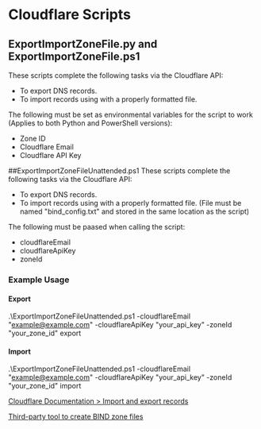 # Cloudflare Scripts

## ExportImportZoneFile.py and ExportImportZoneFile.ps1
These scripts complete the following tasks via the Cloudflare API:
- To export DNS records.
- To import records using with a properly formatted file.

The following must be set as environmental variables for the script to work (Applies to both Python and PowerShell versions):
- Zone ID
- Cloudflare Email
- Cloudflare API Key

##ExportImportZoneFileUnattended.ps1
These scripts complete the following tasks via the Cloudflare API:
- To export DNS records.
- To import records using with a properly formatted file. (File must be named "bind_config.txt" and stored in the same location as the script)

The following must be paased when calling the script:
- cloudflareEmail
- cloudflareApiKey
- zoneId

### Example Usage
#### Export
.\ExportImportZoneFileUnattended.ps1 -cloudflareEmail "example@example.com" -cloudflareApiKey "your_api_key" -zoneId "your_zone_id" export
#### Import
.\ExportImportZoneFileUnattended.ps1 -cloudflareEmail "example@example.com" -cloudflareApiKey "your_api_key" -zoneId "your_zone_id" import

[Cloudflare Documentation > Import and export records](https://developers.cloudflare.com/dns/manage-dns-records/how-to/import-and-export/)

[Third-party tool to create BIND zone files](https://pgl.yoyo.org/as/bind-zone-file-creator.php)
